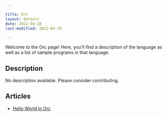 ```yaml
---

title: Orc
layout: default
date: 2022-04-28
last-modified: 2022-04-29

---
```


Welcome to the Orc page! Here, you'll find a description of the language as well as a list of sample programs in that language.

## Description

No description available. Please consider contributing.

## Articles

- [Hello World in Orc](https://sampleprograms.io/projects/hello-world/orc)